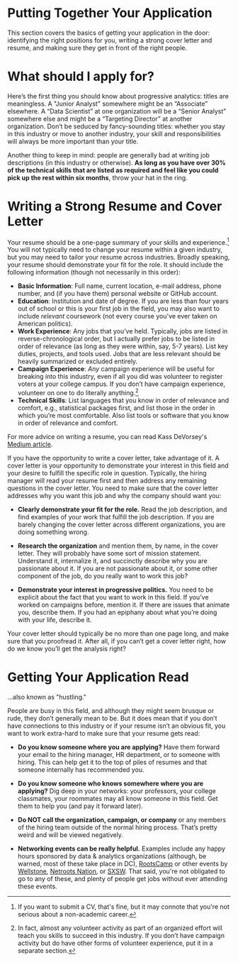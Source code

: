 # Putting Together Your Application

This section covers the basics of getting your application in the door: identifying the right positions for you, writing a strong cover letter and resume, and making sure they get in front of the right people.

# What should I apply for?

Here’s the first thing you should know about progressive analytics: titles are meaningless. A "Junior Analyst" somewhere might be an “Associate” elsewhere. A “Data Scientist” at one organization will be a “Senior Analyst” somewhere else and might be a “Targeting Director” at another organization. Don’t be seduced by fancy-sounding titles: whether you stay in this industry or move to another industry, your skill and responsibilities will always be more important than your title.

Another thing to keep in mind: people are generally bad at writing job descriptions (in this industry or otherwise). **As long as you have over 30% of the technical skills that are listed as required and feel like you could pick up the rest within six months**, throw your hat in the ring.

# Writing a Strong Resume and Cover Letter

Your resume should be a one-page summary of your skills and experience.[^1] You will not typically need to change your resume within a given industry, but you may need to tailor your resume across industries. Broadly speaking, your resume should demonstrate your fit for the role. It should include the following information (though not necessarily in this order):

* **Basic Information**: Full name, current location, e-mail address, phone number, and (if you have them) personal website or GitHub account.
* **Education**: Institution and date of degree. If you are less than four years out of school or this is your first job in the field, you may also want to include *relevant* coursework (not every course you've ever taken on American politics).
* **Work Experience**: Any jobs that you’ve held. Typically, jobs are listed in reverse-chronological order, but I actually prefer jobs to be listed in order of relevance (as long as they were within, say, 5-7 years). List key duties, projects, and tools used. Jobs that are less relevant should be heavily summarized or excluded entirely.
* **Campaign Experience**: *Any* campaign experience will be useful for breaking into this industry, even if all you did was volunteer to register voters at your college campus. If you don’t have campaign experience, volunteer on one to do literally anything.[^2]
* **Technical Skills**: List languages that you know in order of relevance and comfort, e.g., statistical packages first, and list those in the order in which you’re most comfortable. Also list tools or software that you know in order of relevance and comfort.

For more advice on writing a resume, you can read Kass DeVorsey's [Medium article](https://medium.com/@hereiskass/resume-writing-telling-your-story-bf754cc3beb0#.o841olfmg).

If you have the opportunity to write a cover letter, take advantage of it. A cover letter is your opportunity to demonstrate your interest in this field and your desire to fulfill the specific role in question. Typically, the hiring manager will read your resume first and then address any remaining questions in the cover letter. You need to make sure that the cover letter addresses why you want this job and why the company should want you: 

* **Clearly demonstrate your fit for the role.** Read the job description, and find examples of your work that fulfill the job description. If you are barely changing the cover letter across different organizations, you are doing something wrong.

* **Research the organization** and mention them, by name, in the cover letter. They will probably have some sort of mission statement. Understand it, internalize it, and succinctly describe why you are passionate about it. If you are not passionate about it, or some other component of the job, do you really want to work this job?

* **Demonstrate your interest in progressive politics.** You need to be explicit about the fact that you want to work in this field. If you’ve worked on campaigns before, mention it. If there are issues that animate you, describe them. If you had an epiphany about what you’re doing with your life, describe it.

Your cover letter should typically be no more than one page long, and make sure that you proofread it. After all, if you can’t get a cover letter right, how do we know you’ll get the analysis right?

# Getting Your Application Read

...also known as "hustling." 

People are busy in this field, and although they might seem brusque or rude, they don’t generally mean to be. But it does mean that if you don’t have connections to this industry or if your resume isn’t an obvious fit, you want to work extra-hard to make sure that your resume gets read: 

* **Do you know someone where you are applying?** Have them forward your email to the hiring manager, HR department, or to someone with hiring. This can help get it to the top of piles of resumes and that someone internally has recommended you.

* **Do you know someone who knows somewhere where you are applying?** Dig deep in your networks: your professors, your college classmates, your roommates may all know someone in this field. Get them to help you (and pay it forward later).

* **Do NOT call the organization, campaign, or company** or any members of the hiring team outside of the normal hiring process. That’s pretty weird and will be viewed negatively. 

* **Networking events can be really helpful.** Examples include any happy hours sponsored by data & analytics organizations (although, be warned, most of these take place in DC), [RootsCamp](http://rootscamp.wellstone.org/) or other events by [Wellstone](http://www.wellstone.org/), [Netroots Nation](http://www.netrootsnation.org/), or [SXSW](https://www.sxsw.com/). That said, you're not obligated to go to any of these, and plenty of people get jobs without ever attending these events.

[^1]: If you want to submit a CV, that's fine, but it may connote that you're not serious about a non-academic career.
[^2]: In fact, almost any volunteer activity as part of an organized effort will teach you skills to succeed in this industry. If you don’t have campaign activity but do have other forms of volunteer experience, put it in a separate section.

